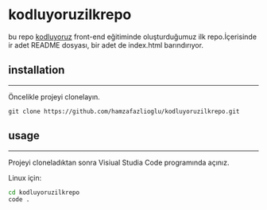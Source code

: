 # kodluyoruzilkrepo
bu repo [kodluyoruz](https://kodluyoruz.org) front-end eğitiminde oluşturduğumuz ilk repo.İçerisinde ir adet README dosyası, bir adet de index.html barındırıyor.
## installation
---
Öncelikle projeyi clonelayın.
```
git clone https://github.com/hamzafazlioglu/kodluyoruzilkrepo.git
```
## usage
---
Projeyi cloneladıktan sonra Visiual Studia Code programında açınız.

Linux için:
```sh
cd kodluyoruzilkrepo
code .
```

